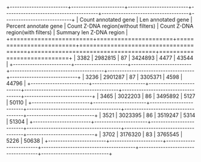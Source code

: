 +------------------------+----------------------+-------------------------+---------------------------------------+------------------------------------+----------------------------+
|   Count annotated gene |   Len annotated gene |   Percent annotate gene |   Count Z-DNA region(without filters) |   Count Z-DNA region(with filters) |   Summary len Z-DNA region |
+========================+======================+=========================+=======================================+====================================+============================+
|                   3382 |              2982815 |                      87 |                               3424893 |                               4477 |                      43544 |
+------------------------+----------------------+-------------------------+---------------------------------------+------------------------------------+----------------------------+
|                   3236 |              2901287 |                      87 |                               3305371 |                               4598 |                      44796 |
+------------------------+----------------------+-------------------------+---------------------------------------+------------------------------------+----------------------------+
|                   3465 |              3022203 |                      86 |                               3495892 |                               5127 |                      50110 |
+------------------------+----------------------+-------------------------+---------------------------------------+------------------------------------+----------------------------+
|                   3521 |              3023395 |                      86 |                               3519247 |                               5314 |                      51304 |
+------------------------+----------------------+-------------------------+---------------------------------------+------------------------------------+----------------------------+
|                   3702 |              3176320 |                      83 |                               3765545 |                               5226 |                      50638 |
+------------------------+----------------------+-------------------------+---------------------------------------+------------------------------------+----------------------------+
